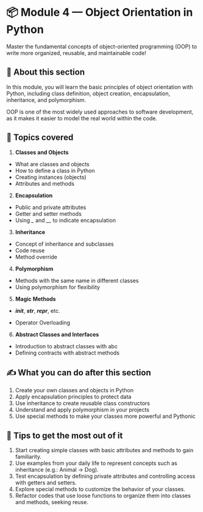 # 📦 Module 4 — Object Orientation in Python

Master the fundamental concepts of object-oriented programming (OOP) to write more organized, reusable, and maintainable code!

## 🔹 About this section

In this module, you will learn the basic principles of object orientation with Python, including class definition, object creation, encapsulation, inheritance, and polymorphism.

OOP is one of the most widely used approaches to software development, as it makes it easier to model the real world within the code.

## 📖 Topics covered

1. **Classes and Objects**

- What are classes and objects
- How to define a class in Python
- Creating instances (objects)
- Attributes and methods

2. **Encapsulation**

- Public and private attributes
- Getter and setter methods
- Using *_* and *__* to indicate encapsulation

3. **Inheritance**

- Concept of inheritance and subclasses
- Code reuse
- Method override

4. **Polymorphism**

- Methods with the same name in different classes
- Using polymorphism for flexibility

5. **Magic Methods**

- *__init__*, *__str__*, *__repr__*, etc.

- Operator Overloading

6. **Abstract Classes and Interfaces**

- Introduction to abstract classes with abc
- Defining contracts with abstract methods

## ✍️ What you can do after this section

1. Create your own classes and objects in Python
2. Apply encapsulation principles to protect data
3. Use inheritance to create reusable class constructors
4. Understand and apply polymorphism in your projects
5. Use special methods to make your classes more powerful and Pythonic

## 🚀 Tips to get the most out of it

1. Start creating simple classes with basic attributes and methods to gain familiarity.
2. Use examples from your daily life to represent concepts such as inheritance (e.g.: Animal → Dog).
3. Test encapsulation by defining private attributes and controlling access with getters and setters.
4. Explore special methods to customize the behavior of your classes.
5. Refactor codes that use loose functions to organize them into classes and methods, seeking reuse.

